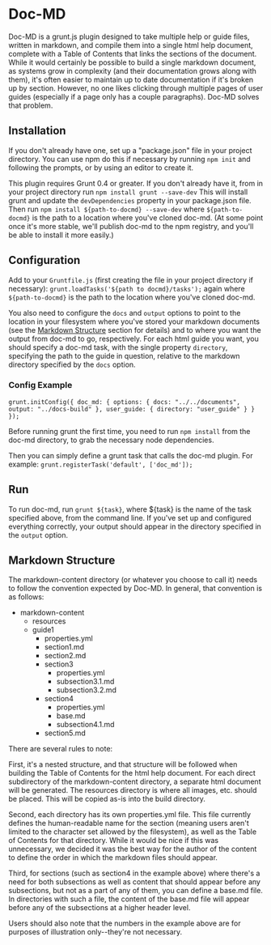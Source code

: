 Doc-MD
======

Doc-MD is a grunt.js plugin designed to take multiple help or guide files, written in markdown, and compile them into a single html help document, complete with a Table of Contents that links the sections of the document. While it would certainly be possible to build a single markdown document, as systems grow in complexity (and their documentation grows along with them), it's often easier to maintain up to date documentation if it's broken up by section. However, no one likes clicking through multiple pages of user guides (especially if a page only has a couple paragraphs). Doc-MD solves that problem.

Installation
------------

If you don't already have one, set up a "package.json" file in your project directory. You can use npm do this if necessary by running `npm init` and following the prompts, or by using an editor to create it.

This plugin requires Grunt 0.4 or greater. If you don't already have it, from in your project directory run
`npm install grunt --save-dev`
This will install grunt and update the `devDependencies` property in your package.json file.
Then run `npm install ${path-to-docmd} --save-dev` where `${path-to-docmd}` is the path to a location where you've cloned doc-md. (At some point once it's more stable, we'll publish doc-md to the npm registry, and you'll be able to install it more easily.)

Configuration
-------------

Add to your `Gruntfile.js` (first creating the file in your project directory if necessary):
`grunt.loadTasks('${path to docmd}/tasks');`
again where `${path-to-docmd}` is the path to the location where you've cloned doc-md.

You also need to configure the `docs` and `output` options to point to the location in your filesystem where you've stored your markdown documents (see the [Markdown Structure](#markdown-structure) section for details) and to where you want the output from doc-md to go, respectively. For each html guide you want, you should specify a doc-md task, with the single property `directory`, specifying the path to the guide in question, relative to the markdown directory specified by the `docs` option.

### Config Example
`
grunt.initConfig({
  doc_md: {
    options: {
      docs: "../../documents",
      output: "../docs-build"
    },
    user_guide: {
      directory: "user_guide"
    }
  }
});
`

Before running grunt the first time, you need to run `npm install` from the doc-md directory, to grab the necessary node dependencies. 

Then you can simply define a grunt task that calls the doc-md plugin. For example:
`grunt.registerTask('default', ['doc_md']);`

Run
---

To run doc-md, run `grunt ${task}`, where ${task} is the name of the task specified above, from the command line. If you've set up and configured everything correctly, your output should appear in the directory specified in the `output` option.

Markdown Structure
------------------

The markdown-content directory (or whatever you choose to call it) needs to follow the convention expected by Doc-MD. In general, that convention is as follows:
  - markdown-content
    - resources
    - guide1
      - properties.yml
      - section1.md
      - section2.md
      - section3
        - properties.yml
        - subsection3.1.md
        - subsection3.2.md
      - section4
        - properties.yml
        - base.md
        - subsection4.1.md
      - section5.md

There are several rules to note: 

First, it's a nested structure, and that structure will be followed when building the Table of Contents for the html help document. For each direct subdirectory of the markdown-content directory, a separate html document will be generated. The resources directory is where all images, etc. should be placed. This will be copied as-is into the build directory.

Second, each directory has its own properties.yml file. This file currently defines the human-readable name for the section (meaning users aren't limited to the character set allowed by the filesystem), as well as the Table of Contents for that directory. While it would be nice if this was unnecessary, we decided it was the best way for the author of the content to define the order in which the markdown files should appear.

Third, for sections (such as section4 in the example above) where there's a need for both subsections as well as content that should appear before any subsections, but not as a part of any of them, you can define a base.md file. In directories with such a file, the content of the base.md file will appear before any of the subsections at a higher header level.

Users should also note that the numbers in the example above are for purposes of illustration only--they're not necessary.
